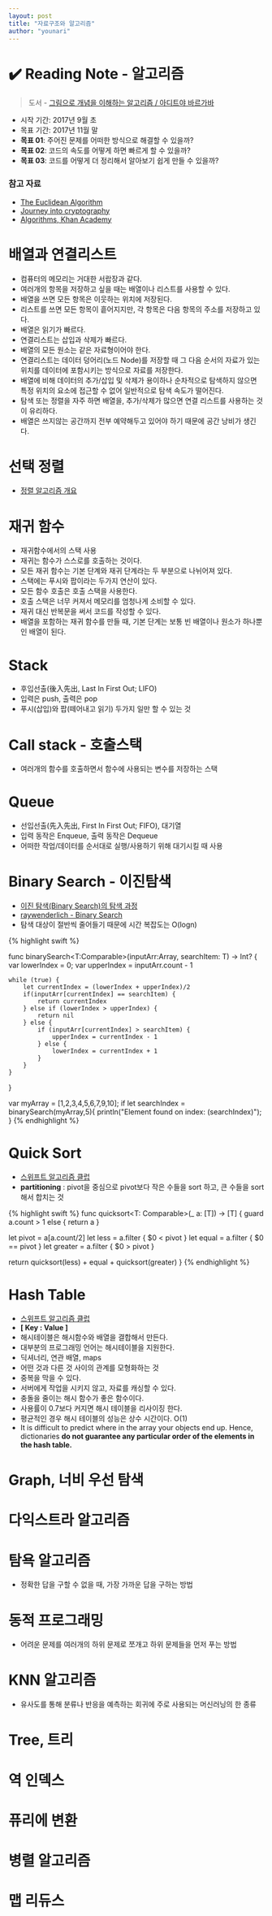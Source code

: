 ```yaml
---
layout: post
title: "자료구조와 알고리즘"
author: "younari"
---
```


# ✔️ Reading Note - 알고리즘
> 도서 - [그림으로 개념을 이해하는 알고리즘 / 아디트야 바르가바](http://www.kyobobook.co.kr/product/detailViewKor.laf?mallGb=KOR&ejkGb=KOR&barcode=9788968483547&orderClick=JAj)

- 시작 기간: 2017년 9월 초
- 목표 기간: 2017년 11월 말
- **목표 01**: 주어진 문제를 어떠한 방식으로 해결할 수 있을까?
- **목표 02**: 코드의 속도를 어떻게 하면 빠르게 할 수 있을까?
- **목표 03**: 코드를 어떻게 더 정리해서 알아보기 쉽게 만들 수 있을까?


### 참고 자료
- [The Euclidean Algorithm](https://www.khanacademy.org/computing/computer-science/cryptography/modarithmetic/a/the-euclidean-algorithm)
- [Journey into cryptography](https://www.khanacademy.org/computing/computer-science/cryptography)
- [Algorithms, Khan Academy](https://www.khanacademy.org/computing/computer-science/algorithms)

# 배열과 연결리스트
- 컴퓨터의 메모리는 거대한 서랍장과 같다.
- 여러개의 항목을 저장하고 싶을 때는 배열이나 리스트를 사용할 수 있다.
- 배열을 쓰면 모든 항목은 이웃하는 위치에 저장된다.
- 리스트를 쓰면 모든 항목이 흩어지지만, 각 항목은 다음 항목의 주소를 저장하고 있다.
- 배열은 읽기가 빠르다.
- 연결리스트는 삽입과 삭제가 빠르다.
- 배열의 모든 원소는 같은 자료형이어야 한다.
- 연결리스트는 데이터 덩어리(노드 Node)를 저장할 때 그 다음 순서의 자료가 있는 위치를 데이터에 포함시키는 방식으로 자료를 저장한다.
- 배열에 비해 데이터의 추가/삽입 및 삭제가 용이하나 순차적으로 탐색하지 않으면 특정 위치의 요소에 접근할 수 없어 일반적으로 탐색 속도가 떨어진다.
- 탐색 또는 정렬을 자주 하면 배열을, 추가/삭제가 많으면 연결 리스트를 사용하는 것이 유리하다. 
- 배열은 쓰지않는 공간까지 전부 예약해두고 있어야 하기 때문에 공간 낭비가 생긴다.

# 선택 정렬
- [정렬 알고리즘 개요](https://namu.wiki/w/%EC%A0%95%EB%A0%AC%20%EC%95%8C%EA%B3%A0%EB%A6%AC%EC%A6%98?from=%EC%84%A0%ED%83%9D%20%EC%A0%95%EB%A0%AC#s-2.1.2)

# 재귀 함수
- 재귀함수에서의 스택 사용 
- 재귀는 함수가 스스로를 호출하는 것이다.
- 모든 재귀 함수는 기본 단계와 재귀 단계라는 두 부분으로 나뉘어져 있다.
- 스택에는 푸시와 팝이라는 두가지 연산이 있다.
- 모든 함수 호출은 호출 스택을 사용한다.
- 호출 스택은 너무 커져서 메모리를 엄청나게 소비할 수 있다.
- 재귀 대신 반복문을 써서 코드를 작성할 수 있다.
- 배열을 포함하는 재귀 함수를 만들 때, 기본 단계는 보통 빈 배열이나 원소가 하나뿐인 배열이 된다.

# Stack
- 후입선출(後入先出, Last In First Out; LIFO)
- 입력은 push, 출력은 pop
- 푸시(삽입)와 팝(떼어내고 읽기) 두가지 일만 할 수 있는 것

# Call stack - 호출스택
- 여러개의 함수를 호출하면서 함수에 사용되는 변수를 저장하는 스택

# Queue
- 선입선출(先入先出, First In First Out; FIFO), 대기열
- 입력 동작은 Enqueue, 출력 동작은 Dequeue
- 어떠한 작업/데이터를 순서대로 실행/사용하기 위해 대기시킬 때 사용

# Binary Search - 이진탐색
- [이진 탐색(Binary Search)의 탐색 과정](http://blog.eairship.kr/246)
- [raywenderlich - Binary Search](https://github.com/raywenderlich/swift-algorithm-club/tree/master/Binary%20Search)
- 탐색 대상이 절반씩 줄어들기 때문에 시간 복잡도는 O(logn)

{% highlight swift %}

func binarySearch<T:Comparable>(inputArr:Array<T>, searchItem: T) -> Int? {
    var lowerIndex = 0;
    var upperIndex = inputArr.count - 1

    while (true) {
        let currentIndex = (lowerIndex + upperIndex)/2
        if(inputArr[currentIndex] == searchItem) {
            return currentIndex
        } else if (lowerIndex > upperIndex) {
            return nil
        } else {
            if (inputArr[currentIndex] > searchItem) {
                upperIndex = currentIndex - 1
            } else {
                lowerIndex = currentIndex + 1
            }
        }
    }
}

var myArray = [1,2,3,4,5,6,7,9,10];
if let searchIndex = binarySearch(myArray,5){
    println("Element found on index: \(searchIndex)");
}
{% endhighlight %}

# Quick Sort
- [스위프트 알고리즘 클럽](https://github.com/raywenderlich/swift-algorithm-club/tree/master/Quicksort)
- **partitioning** : pivot을 중심으로 pivot보다 작은 수들을 sort 하고, 큰 수들을 sort 해서 합치는 것

{% highlight swift %}
func quicksort<T: Comparable>(_ a: [T]) -> [T] {
  guard a.count > 1 else { return a }

  let pivot = a[a.count/2]
  let less = a.filter { $0 < pivot }
  let equal = a.filter { $0 == pivot }
  let greater = a.filter { $0 > pivot }

  return quicksort(less) + equal + quicksort(greater)
}
{% endhighlight %}

# Hash Table
- [스위프트 알고리즘 클럽](https://github.com/raywenderlich/swift-algorithm-club/tree/master/Hash%20Table)
- **[ Key : Value ]**
- 해시테이블은 해시함수와 배열을 결합해서 만든다.
- 대부분의 프로그래밍 언어는 해시테이블을 지원한다.
- 딕셔너리, 연관 배열, maps
- 어떤 것과 다른 것 사이의 관계를 모형화하는 것
- 중복을 막을 수 있다.
- 서버에게 작업을 시키지 않고, 자료를 캐싱할 수 있다.
- 충돌을 줄이는 해시 함수가 좋은 함수이다.
- 사용률이 0.7보다 커지면 해시 테이블을 리사이징 한다.
- 평균적인 경우 해시 테이블의 성능은 상수 시간이다. O(1)
- It is difficult to predict where in the array your objects end up. Hence, dictionaries **do not guarantee any particular order of the elements in the hash table.**


# Graph, 너비 우선 탐색

# 다익스트라 알고리즘

# 탐욕 알고리즘
- 정확한 답을 구할 수 없을 때, 가장 가까운 답을 구하는 방법

# 동적 프로그래밍
- 어려운 문제를 여러개의 하위 문제로 쪼개고 하위 문제들을 먼저 푸는 방법

# KNN 알고리즘
- 유사도를 통해 분류나 반응을 예측하는 회귀에 주로 사용되는 머신러닝의 한 종류

# Tree, 트리

# 역 인덱스

# 퓨리에 변환

# 병렬 알고리즘

# 맵 리듀스

